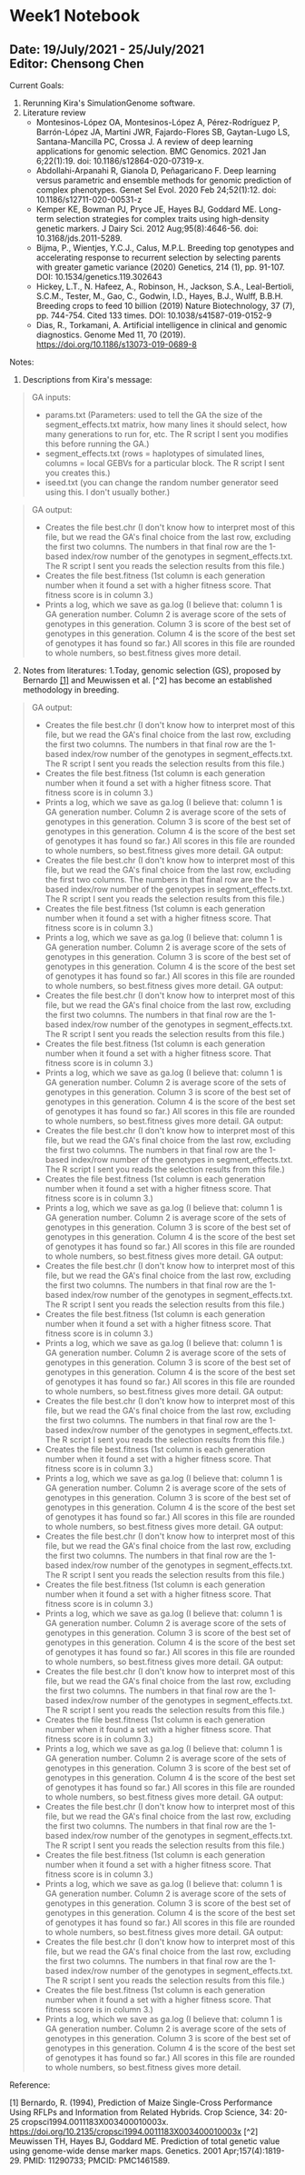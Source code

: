 Week1 Notebook
====

Date: 19/July/2021 - 25/July/2021
<br> Editor: Chensong Chen
----

Current Goals:
1. Rerunning Kira's SimulationGenome software.
2. Literature review
    + Montesinos-López OA, Montesinos-López A, Pérez-Rodríguez P, Barrón-López JA, Martini JWR, Fajardo-Flores SB, Gaytan-Lugo LS, Santana-Mancilla PC, Crossa J. A review of deep learning applications for genomic selection. BMC Genomics. 2021 Jan 6;22(1):19. doi: 10.1186/s12864-020-07319-x. 
    + Abdollahi-Arpanahi R, Gianola D, Peñagaricano F. Deep learning versus parametric and ensemble methods for genomic prediction of complex phenotypes. Genet Sel Evol. 2020 Feb 24;52(1):12. doi: 10.1186/s12711-020-00531-z
    + Kemper KE, Bowman PJ, Pryce JE, Hayes BJ, Goddard ME. Long-term selection strategies for complex traits using high-density genetic markers. J Dairy Sci. 2012 Aug;95(8):4646-56. doi: 10.3168/jds.2011-5289. 
    + Bijma, P., Wientjes, Y.C.J., Calus, M.P.L.  Breeding top genotypes and accelerating response to recurrent selection by selecting parents with greater gametic variance (2020) Genetics, 214 (1), pp. 91-107. DOI: 10.1534/genetics.119.302643
    + Hickey, L.T., N. Hafeez, A., Robinson, H., Jackson, S.A., Leal-Bertioli, S.C.M., Tester, M., Gao, C., Godwin, I.D., Hayes, B.J., Wulff, B.B.H. Breeding crops to feed 10 billion (2019) Nature Biotechnology, 37 (7), pp. 744-754. Cited 133 times. DOI: 10.1038/s41587-019-0152-9
    + Dias, R., Torkamani, A. Artificial intelligence in clinical and genomic diagnostics. Genome Med 11, 70 (2019). https://doi.org/10.1186/s13073-019-0689-8

    
Notes:
1. Descriptions from Kira's message:
> GA inputs:  
>+ params.txt (Parameters: used to tell the GA the size of the segment_effects.txt matrix, how many lines it should select, how many generations to run for, etc. The R script I sent you modifies this before running the GA.)
>+ segment_effects.txt (rows = haplotypes of simulated lines, columns = local GEBVs for a particular block. The R script I sent you creates this.)
>+ iseed.txt (you can change the random number generator seed using this. I don't usually bother.)

> GA output:
>+ Creates the file best.chr (I don't know how to interpret most of this file, but we read the GA's final choice from the last row, excluding the first two columns. The numbers in that final row are the 1-based index/row number of the genotypes in segment_effects.txt. The R script I sent you reads the selection results from this file.)
>+ Creates the file best.fitness (1st column is each generation number when it found a set with a higher fitness score. That fitness score is in column 3.)
>+ Prints a log, which we save as ga.log (I believe that: column 1 is GA generation number. Column 2 is average score of the sets of genotypes in this generation. Column 3 is score of the best set of genotypes in this generation. Column 4 is the score of the best set of genotypes it has found so far.) All scores in this file are rounded to whole numbers, so best.fitness gives more detail.

2. Notes from literatures:
    1.Today, genomic selection (GS), proposed by Bernardo [[1]](#"1") and Meuwissen et al. [^2] has become an established methodology in breeding.





> GA output:
>+ Creates the file best.chr (I don't know how to interpret most of this file, but we read the GA's final choice from the last row, excluding the first two columns. The numbers in that final row are the 1-based index/row number of the genotypes in segment_effects.txt. The R script I sent you reads the selection results from this file.)
>+ Creates the file best.fitness (1st column is each generation number when it found a set with a higher fitness score. That fitness score is in column 3.)
>+ Prints a log, which we save as ga.log (I believe that: column 1 is GA generation number. Column 2 is average score of the sets of genotypes in this generation. Column 3 is score of the best set of genotypes in this generation. Column 4 is the score of the best set of genotypes it has found so far.) All scores in this file are rounded to whole numbers, so best.fitness gives more detail.
> GA output:
>+ Creates the file best.chr (I don't know how to interpret most of this file, but we read the GA's final choice from the last row, excluding the first two columns. The numbers in that final row are the 1-based index/row number of the genotypes in segment_effects.txt. The R script I sent you reads the selection results from this file.)
>+ Creates the file best.fitness (1st column is each generation number when it found a set with a higher fitness score. That fitness score is in column 3.)
>+ Prints a log, which we save as ga.log (I believe that: column 1 is GA generation number. Column 2 is average score of the sets of genotypes in this generation. Column 3 is score of the best set of genotypes in this generation. Column 4 is the score of the best set of genotypes it has found so far.) All scores in this file are rounded to whole numbers, so best.fitness gives more detail.
> GA output:
>+ Creates the file best.chr (I don't know how to interpret most of this file, but we read the GA's final choice from the last row, excluding the first two columns. The numbers in that final row are the 1-based index/row number of the genotypes in segment_effects.txt. The R script I sent you reads the selection results from this file.)
>+ Creates the file best.fitness (1st column is each generation number when it found a set with a higher fitness score. That fitness score is in column 3.)
>+ Prints a log, which we save as ga.log (I believe that: column 1 is GA generation number. Column 2 is average score of the sets of genotypes in this generation. Column 3 is score of the best set of genotypes in this generation. Column 4 is the score of the best set of genotypes it has found so far.) All scores in this file are rounded to whole numbers, so best.fitness gives more detail.
> GA output:
>+ Creates the file best.chr (I don't know how to interpret most of this file, but we read the GA's final choice from the last row, excluding the first two columns. The numbers in that final row are the 1-based index/row number of the genotypes in segment_effects.txt. The R script I sent you reads the selection results from this file.)
>+ Creates the file best.fitness (1st column is each generation number when it found a set with a higher fitness score. That fitness score is in column 3.)
>+ Prints a log, which we save as ga.log (I believe that: column 1 is GA generation number. Column 2 is average score of the sets of genotypes in this generation. Column 3 is score of the best set of genotypes in this generation. Column 4 is the score of the best set of genotypes it has found so far.) All scores in this file are rounded to whole numbers, so best.fitness gives more detail.
> GA output:
>+ Creates the file best.chr (I don't know how to interpret most of this file, but we read the GA's final choice from the last row, excluding the first two columns. The numbers in that final row are the 1-based index/row number of the genotypes in segment_effects.txt. The R script I sent you reads the selection results from this file.)
>+ Creates the file best.fitness (1st column is each generation number when it found a set with a higher fitness score. That fitness score is in column 3.)
>+ Prints a log, which we save as ga.log (I believe that: column 1 is GA generation number. Column 2 is average score of the sets of genotypes in this generation. Column 3 is score of the best set of genotypes in this generation. Column 4 is the score of the best set of genotypes it has found so far.) All scores in this file are rounded to whole numbers, so best.fitness gives more detail.
> GA output:
>+ Creates the file best.chr (I don't know how to interpret most of this file, but we read the GA's final choice from the last row, excluding the first two columns. The numbers in that final row are the 1-based index/row number of the genotypes in segment_effects.txt. The R script I sent you reads the selection results from this file.)
>+ Creates the file best.fitness (1st column is each generation number when it found a set with a higher fitness score. That fitness score is in column 3.)
>+ Prints a log, which we save as ga.log (I believe that: column 1 is GA generation number. Column 2 is average score of the sets of genotypes in this generation. Column 3 is score of the best set of genotypes in this generation. Column 4 is the score of the best set of genotypes it has found so far.) All scores in this file are rounded to whole numbers, so best.fitness gives more detail.
> GA output:
>+ Creates the file best.chr (I don't know how to interpret most of this file, but we read the GA's final choice from the last row, excluding the first two columns. The numbers in that final row are the 1-based index/row number of the genotypes in segment_effects.txt. The R script I sent you reads the selection results from this file.)
>+ Creates the file best.fitness (1st column is each generation number when it found a set with a higher fitness score. That fitness score is in column 3.)
>+ Prints a log, which we save as ga.log (I believe that: column 1 is GA generation number. Column 2 is average score of the sets of genotypes in this generation. Column 3 is score of the best set of genotypes in this generation. Column 4 is the score of the best set of genotypes it has found so far.) All scores in this file are rounded to whole numbers, so best.fitness gives more detail.
> GA output:
>+ Creates the file best.chr (I don't know how to interpret most of this file, but we read the GA's final choice from the last row, excluding the first two columns. The numbers in that final row are the 1-based index/row number of the genotypes in segment_effects.txt. The R script I sent you reads the selection results from this file.)
>+ Creates the file best.fitness (1st column is each generation number when it found a set with a higher fitness score. That fitness score is in column 3.)
>+ Prints a log, which we save as ga.log (I believe that: column 1 is GA generation number. Column 2 is average score of the sets of genotypes in this generation. Column 3 is score of the best set of genotypes in this generation. Column 4 is the score of the best set of genotypes it has found so far.) All scores in this file are rounded to whole numbers, so best.fitness gives more detail.
> GA output:
>+ Creates the file best.chr (I don't know how to interpret most of this file, but we read the GA's final choice from the last row, excluding the first two columns. The numbers in that final row are the 1-based index/row number of the genotypes in segment_effects.txt. The R script I sent you reads the selection results from this file.)
>+ Creates the file best.fitness (1st column is each generation number when it found a set with a higher fitness score. That fitness score is in column 3.)
>+ Prints a log, which we save as ga.log (I believe that: column 1 is GA generation number. Column 2 is average score of the sets of genotypes in this generation. Column 3 is score of the best set of genotypes in this generation. Column 4 is the score of the best set of genotypes it has found so far.) All scores in this file are rounded to whole numbers, so best.fitness gives more detail.
> GA output:
>+ Creates the file best.chr (I don't know how to interpret most of this file, but we read the GA's final choice from the last row, excluding the first two columns. The numbers in that final row are the 1-based index/row number of the genotypes in segment_effects.txt. The R script I sent you reads the selection results from this file.)
>+ Creates the file best.fitness (1st column is each generation number when it found a set with a higher fitness score. That fitness score is in column 3.)
>+ Prints a log, which we save as ga.log (I believe that: column 1 is GA generation number. Column 2 is average score of the sets of genotypes in this generation. Column 3 is score of the best set of genotypes in this generation. Column 4 is the score of the best set of genotypes it has found so far.) All scores in this file are rounded to whole numbers, so best.fitness gives more detail.



























Reference:

<span id="1">[1]</span> Bernardo, R. (1994), Prediction of Maize Single-Cross Performance Using RFLPs and Information from Related Hybrids. Crop Science, 34: 20-25 cropsci1994.0011183X003400010003x. https://doi.org/10.2135/cropsci1994.0011183X003400010003x
[^2] Meuwissen TH, Hayes BJ, Goddard ME. Prediction of total genetic value using genome-wide dense marker maps. Genetics. 2001 Apr;157(4):1819-29. PMID: 11290733; PMCID: PMC1461589.